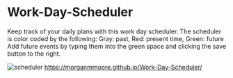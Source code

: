 # Work-Day-Scheduler

Keep track of your daily plans with this work day scheduler. The scheduler is color coded by the following:
  Gray: past,
  Red: present time,
  Green: future
 Add future events by typing them into the green space and clicking the save button to the right.

![scheduler](https://user-images.githubusercontent.com/85320200/131170809-2f7d91e3-a087-4c49-8cdb-74e0cd777289.JPG)
https://morganmmoore.github.io/Work-Day-Scheduler/
